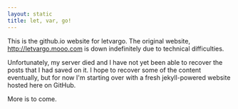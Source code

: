 ```yaml
---
layout: static
title: let, var, go!
---
```


This is the github.io website for letvargo. The original website, http://letvargo.mooo.com is down indefinitely due to technical difficulties.

Unfortunately, my server died and I have not yet been able to recover the posts that I had saved on it. I hope to recover some of the content eventually, but for now I'm starting over with a fresh jekyll-powered website hosted here on GitHub.

More is to come.